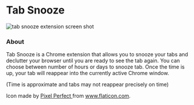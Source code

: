 # Tab Snooze

<img src="https://res.cloudinary.com/dp6beg5nw/image/upload/c_crop,w_198/v1547424641/tab-snooze_hhcjqh.png" alt="tab snooze extension screen shot">

### About

Tab Snooze is a Chrome extension that allows you to snooze your tabs and declutter your browser until you are ready to see the tab again. You can choose between number of hours or days to snooze tab. Once the time is up, your tab will reappear into the currently active Chrome window.

(Time is approximate and tabs may not reappear precisely on time)

Icon made by <a href="https://icon54.com/" title="Pixel Perfect">Pixel Perfect </a>from www.flaticon.com.
